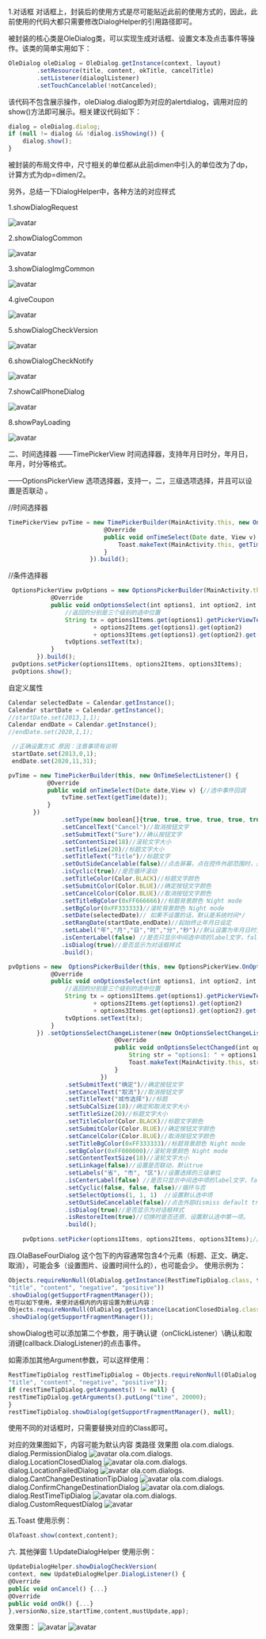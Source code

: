 1.对话框
对话框上，封装后的使用方式是尽可能贴近此前的使用方式的，因此，此前使用的代码大都只需要修改DialogHelper的引用路径即可。

被封装的核心类是OleDialog类，可以实现生成对话框、设置文本及点击事件等操作。该类的简单实用如下：
```javascript
OleDialog oleDialog = OleDialog.getInstance(context, layout)
        .setResource(title, content, okTitle, cancelTitle)
        .setListener(dialoglListener)
        .setTouchCancelable(!notCanceled);
```
该代码不包含展示操作，oleDialog.dialog即为对应的alertdialog，调用对应的show()方法即可展示。相关建议代码如下：
```javascript
dialog = oleDialog.dialog;
if (null != dialog && !dialog.isShowing()) {
    dialog.show();
}
```
被封装的布局文件中，尺寸相关的单位都从此前dimen中引入的单位改为了dp，计算方式为dp=dimen/2。

另外，总结一下DialogHelper中，各种方法的对应样式

1.showDialogRequest

![avatar](https://tva1.sinaimg.cn/large/006y8mN6ly1g7l2zo8egqj30cy0pumxr.jpg)

2.showDialogCommon

![avatar](https://tva1.sinaimg.cn/large/006y8mN6ly1g7l32epp7yj30co0pbdgf.jpg)

3.showDialogImgCommon

![avatar](https://tva1.sinaimg.cn/large/006y8mN6ly1g7l33mm70wj30cm0p9jrz.jpg)

4.giveCoupon

![avatar](https://tva1.sinaimg.cn/large/006y8mN6ly1g7l34nc9f8j30cm0p8t9g.jpg)

5.showDialogCheckVersion

![avatar](https://tva1.sinaimg.cn/large/006y8mN6ly1g7l2vhce1yj30cu0psq4j.jpg)

6.showDialogCheckNotify

![avatar](https://tva1.sinaimg.cn/large/006y8mN6ly1g7l35qcr4yj30cn0pawfz.jpg)

7.showCallPhoneDialog

![avatar](https://tva1.sinaimg.cn/large/006y8mN6ly1g7l36r9s2uj30cn0p9abw.jpg)

8.showPayLoading

![avatar](https://tva1.sinaimg.cn/large/006y8mN6ly1g7l37vmmy1j30cm0pddgj.jpg)


二、时间选择器
——TimePickerView 时间选择器，支持年月日时分，年月日，年月，时分等格式。

——OptionsPickerView 选项选择器，支持一，二，三级选项选择，并且可以设置是否联动 。

//时间选择器
```javascript
TimePickerView pvTime = new TimePickerBuilder(MainActivity.this, new OnTimeSelectListener() {
                           @Override
                           public void onTimeSelect(Date date, View v) {
                               Toast.makeText(MainActivity.this, getTime(date), Toast.LENGTH_SHORT).show();
                           }
                       }).build();
```
//条件选择器
```javascript
 OptionsPickerView pvOptions = new OptionsPickerBuilder(MainActivity.this, new OnOptionsSelectListener() {
            @Override
            public void onOptionsSelect(int options1, int option2, int options3 ,View v) {
                //返回的分别是三个级别的选中位置
                String tx = options1Items.get(options1).getPickerViewText()
                        + options2Items.get(options1).get(option2)
                        + options3Items.get(options1).get(option2).get(options3).getPickerViewText();
                tvOptions.setText(tx);
            }
        }).build();
 pvOptions.setPicker(options1Items, options2Items, options3Items);
 pvOptions.show(); 
 ```
 
 自定义属性
 ```javascript
 Calendar selectedDate = Calendar.getInstance();
 Calendar startDate = Calendar.getInstance();
 //startDate.set(2013,1,1);
 Calendar endDate = Calendar.getInstance();
 //endDate.set(2020,1,1);
 
  //正确设置方式 原因：注意事项有说明
  startDate.set(2013,0,1);
  endDate.set(2020,11,31);

 pvTime = new TimePickerBuilder(this, new OnTimeSelectListener() {
            @Override
            public void onTimeSelect(Date date,View v) {//选中事件回调
                tvTime.setText(getTime(date));
            }
        })
                .setType(new boolean[]{true, true, true, true, true, true})// 默认全部显示
                .setCancelText("Cancel")//取消按钮文字
                .setSubmitText("Sure")//确认按钮文字
                .setContentSize(18)//滚轮文字大小
                .setTitleSize(20)//标题文字大小
                .setTitleText("Title")//标题文字
                .setOutSideCancelable(false)//点击屏幕，点在控件外部范围时，是否取消显示
                .isCyclic(true)//是否循环滚动
                .setTitleColor(Color.BLACK)//标题文字颜色
                .setSubmitColor(Color.BLUE)//确定按钮文字颜色
                .setCancelColor(Color.BLUE)//取消按钮文字颜色
                .setTitleBgColor(0xFF666666)//标题背景颜色 Night mode
                .setBgColor(0xFF333333)//滚轮背景颜色 Night mode
                .setDate(selectedDate)// 如果不设置的话，默认是系统时间*/
                .setRangDate(startDate,endDate)//起始终止年月日设定
                .setLabel("年","月","日","时","分","秒")//默认设置为年月日时分秒
                .isCenterLabel(false) //是否只显示中间选中项的label文字，false则每项item全部都带有label。
                .isDialog(true)//是否显示为对话框样式
                .build();
```
```javascript
pvOptions = new  OptionsPickerBuilder(this, new OptionsPickerView.OnOptionsSelectListener() {
            @Override
            public void onOptionsSelect(int options1, int option2, int options3 ,View v) {
                //返回的分别是三个级别的选中位置
                String tx = options1Items.get(options1).getPickerViewText()
                        + options2Items.get(options1).get(option2)
                        + options3Items.get(options1).get(option2).get(options3).getPickerViewText();
                tvOptions.setText(tx);
            }
        }) .setOptionsSelectChangeListener(new OnOptionsSelectChangeListener() {
                              @Override
                              public void onOptionsSelectChanged(int options1, int options2, int options3) {
                                  String str = "options1: " + options1 + "\noptions2: " + options2 + "\noptions3: " + options3;
                                  Toast.makeText(MainActivity.this, str, Toast.LENGTH_SHORT).show();
                              }
                          })
                .setSubmitText("确定")//确定按钮文字
                .setCancelText("取消")//取消按钮文字
                .setTitleText("城市选择")//标题
                .setSubCalSize(18)//确定和取消文字大小
                .setTitleSize(20)//标题文字大小
                .setTitleColor(Color.BLACK)//标题文字颜色
                .setSubmitColor(Color.BLUE)//确定按钮文字颜色
                .setCancelColor(Color.BLUE)//取消按钮文字颜色
                .setTitleBgColor(0xFF333333)//标题背景颜色 Night mode
                .setBgColor(0xFF000000)//滚轮背景颜色 Night mode
                .setContentTextSize(18)//滚轮文字大小
                .setLinkage(false)//设置是否联动，默认true
                .setLabels("省", "市", "区")//设置选择的三级单位
                .isCenterLabel(false) //是否只显示中间选中项的label文字，false则每项item全部都带有label。
                .setCyclic(false, false, false)//循环与否
                .setSelectOptions(1, 1, 1)  //设置默认选中项
                .setOutSideCancelable(false)//点击外部dismiss default true
                .isDialog(true)//是否显示为对话框样式
                .isRestoreItem(true)//切换时是否还原，设置默认选中第一项。
                .build();
                
    pvOptions.setPicker(options1Items, options2Items, options3Items);//添加数据源
```
    
四.OlaBaseFourDialog
这个包下的内容通常包含4个元素（标题、正文、确定、取消），可能会多（设置图片、设置时间什么的），也可能会少。
使用示例为：
```javascript
Objects.requireNonNull(OlaDialog.getInstance(RestTimeTipDialog.class, this,
"title", "content", "negative", "positive"))
.showDialog(getSupportFragmentManager());
也可以如下使用，来使对话框内的内容设置为默认内容：
Objects.requireNonNull(OlaDialog.getInstance(LocationClosedDialog.class,this))
.showDialog(getSupportFragmentManager());
```
showDialog也可以添加第二个参数，用于确认键（onClickListener）\确认和取消键(callback.DialogListener)的点击事件。

如需添加其他Argument参数，可以这样使用：
```javascript
RestTimeTipDialog restTimeTipDialog = Objects.requireNonNull(OlaDialog.getInstance(RestTimeTipDialog.class, this,
"title", "content", "negative", "positive"));
if (restTimeTipDialog.getArguments() != null) {
restTimeTipDialog.getArguments().putLong("time", 20000);
}
restTimeTipDialog.showDialog(getSupportFragmentManager(), null);
```
使用不同的对话框时，只需要替换对应的Class即可。

对应的效果图如下，内容可能为默认内容
类路径
效果图
ola.com.dialogs.
dialog.PermissionDialog
![avatar](https://confluence.olafuwu.com/download/attachments/13196240/image2019-9-6_14-1-49.png?version=1&modificationDate=1567749709000&api=v2)
ola.com.dialogs.
dialog.LocationClosedDialog
![avatar](https://confluence.olafuwu.com/download/attachments/13196240/image2019-9-6_14-0-19.png?version=1&modificationDate=1567749619000&api=v2)
ola.com.dialogs.
dialog.LocationFailedDialog
![avatar](https://confluence.olafuwu.com/download/attachments/13196240/image2019-9-6_14-3-55.png?version=1&modificationDate=1567749835000&api=v2)
ola.com.dialogs.
dialog.CantChangeDestinationTipDialog
![avatar](https://confluence.olafuwu.com/download/attachments/13196240/image2019-9-6_14-4-59.png?version=1&modificationDate=1567749899000&api=v2)
ola.com.dialogs.
dialog.ConfirmChangeDestinationDialog
![avatar](https://confluence.olafuwu.com/download/attachments/13196240/image2019-9-6_14-7-21.png?version=1&modificationDate=1567750042000&api=v2)
ola.com.dialogs.
dialog.RestTimeTipDialog
![avatar](https://confluence.olafuwu.com/download/attachments/13196240/image2019-9-6_14-10-3.png?version=1&modificationDate=1567750203000&api=v2)
ola.com.dialogs.
dialog.CustomRequestDialog
![avatar](https://confluence.olafuwu.com/download/attachments/13196240/image2019-9-9_16-25-51.png?version=1&modificationDate=1568017552000&api=v2)

五.Toast
使用示例：
```javascript
OlaToast.show(context,content);
```

六. 其他弹窗
1.UpdateDialogHelper
使用示例：
```javascript
UpdateDialogHelper.showDialogCheckVersion(
context, new UpdateDialogHelper.DialogListener() {
@Override
public void onCancel() {...}
@Override
public void onOk() {...}
},versionNo,size,startTime,content,mustUpdate,app);
```
效果图：
![avatar](https://confluence.olafuwu.com/download/attachments/13196240/image2019-9-6_14-14-7.png?version=1&modificationDate=1567750447000&api=v2)
![avatar](https://confluence.olafuwu.com/download/attachments/13196240/image2019-9-6_14-14-41.png?version=1&modificationDate=1567750482000&api=v2)